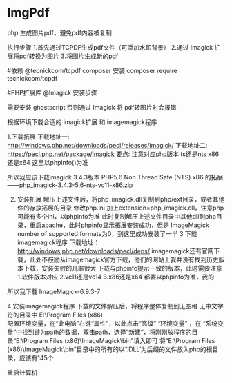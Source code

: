 # ImgPdf
php 生成图片pdf，避免pdf内容被复制

执行步骤
1.首先通过TCPDF生成pdf文件（可添加水印背景）
2.通过 Imagick 扩展将pdf转换为图片
3.将图片生成新的pdf


#依赖
@tecnickcom/tcpdf
composer 安装 
composer require tecnickcom/tcpdf

#PHP扩展库
@Imagick
安装步骤

需要安装 ghostscript 否则通过 Imagick 将 pdf转图片时会报错

根据环境下载合适的 imagick扩展 和 imagemagick程序

1.下载拓展
下载地址一: http://windows.php.net/downloads/pecl/releases/imagick/
下载地址二: https://pecl.php.net/package/imagick
要点: 注意对应php版本 ts还是nts x86还是x64
这里以phpinfo()为准



所以我应该下载imagick 3.4.3版本 PHP5.6  Non Thread Safe (NTS) x86 的拓展——php_imagick-3.4.3-5.6-nts-vc11-x86.zip

2. 安装拓展
解压上述文件后，将php_imagick.dll复制到php/ext目录，或者其他你的存放拓展的目录
修改php.ini 加上extension=php_imagick.dll，注意php可能有多个ini，以phpinfo为准
此时复制解压上述文件目录中其他dll到php目录，重启apache，此时phpinfo显示拓展安装成功，但是 ImageMagick number of supported formats为0，到这里成功安装了一半
3 下载imagemagick程序
下载地址：http://windows.php.net/downloads/pecl/deps/
imagemagick还有官网下载，此处不鼓励从imagemagick官方下载，他们的网站上我并没有找到历史版本下载，安装失败的几率很大
下载与phpinfo提示一致的版本，此时需要注意  1.软件版本对应     2.vc11还是vc14 3.x86还是x64 都要以phpinfo为准，我的

所以我下载 ImageMagick-6.9.3-7

4 安装imagemagick程序
下载的文件解压后，将程序整体复制到无空格 无中文字符的目录中 E:\Program Files (x86)\
配置环境变量，在“此电脑”右键“属性”，以此点击“高级” “环境变量” ，在 “系统变量”中找到键为path的数据，双击path，选择“新建”，将刚刚放程序的目录“E:\Program Files (x86)\ImageMagick\bin”填入即可
将“E:\Program Files (x86)\ImageMagick\bin”目录中的所有的以“.DLL‘为后缀的文件放入php的根目录，应该有145个
　

重启计算机



